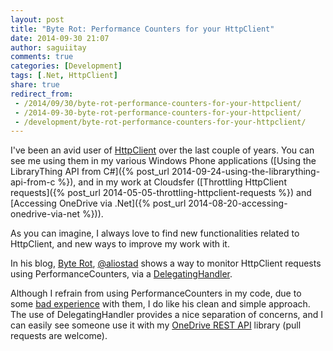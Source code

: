```yaml
---
layout: post
title: "Byte Rot: Performance Counters for your HttpClient"
date: 2014-09-30 21:07
author: saguiitay
comments: true
categories: [Development]
tags: [.Net, HttpClient]
share: true
redirect_from:
 - /2014/09/30/byte-rot-performance-counters-for-your-httpclient/
 - /2014-09-30-byte-rot-performance-counters-for-your-httpclient/
 - /development/byte-rot-performance-counters-for-your-httpclient/
---
```

I've been an avid user of [HttpClient](http://msdn.microsoft.com/en-us/library/system.net.http.httpclient(v=vs.118).aspx) over the last couple of years.
You can see me using them in my various Windows Phone applications ([Using the LibraryThing API from C#]({% post_url 2014-09-24-using-the-librarything-api-from-c %}),
and in my work at Cloudsfer ([Throttling HttpClient requests]({% post_url 2014-05-05-throttling-httpclient-requests %}) and 
[Accessing OneDrive via .Net]({% post_url 2014-08-20-accessing-onedrive-via-net %})).

As you can imagine, I always love to find new functionalities related to HttpClient, and new ways to improve my work with it.

In his blog, [Byte Rot](http://byterot.blogspot.com), [@aliostad](https://twitter.com/aliostad) shows a way to monitor HttpClient requests using
PerformanceCounters, via a [DelegatingHandler](http://msdn.microsoft.com/en-us/library/system.net.http.delegatinghandler(v=vs.118).aspx).

Although I refrain from using PerformanceCounters in my code, due to some [bad experience](http://ayende.com/blog/165217/performance-counters-sucks) with them,
I do like his clean and simple approach. The use of DelegatingHandler provides a nice separation of concerns, and I can easily see someone
use it with my [OneDrive REST API](https://github.com/saguiitay/OneDriveRestAPI) library (pull requests are welcome).
